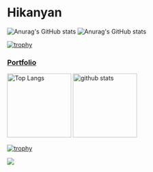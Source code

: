 # Hikanyan

<p align="left"> <a href="https://github.com/Hikanyan/github-profile-trophy%22%3E<img src="https://github-profile-trophy.vercel.app/?username=kouzukimisuzu&theme=dark_lover" /></a> </p>

  
  
![Anurag's GitHub stats](https://github-readme-stats.vercel.app/api?username=Hikanyan&count_private=true)
![Anurag's GitHub stats](https://github-readme-stats.vercel.app/api?username=anuraghazra&show_icons=true)
  
  
  

[![trophy](https://github-profile-trophy.vercel.app/?username=Hikanyan)](https://github.com/Hikanyan/github-profile-trophy)
### [Portfolio](https://Hikanyan.wixsite.com/Hikanyan-portfolio)
<p align="left"> 
  <img alt="Top Langs" height="150px" src="https://github-readme-stats.vercel.app/api/top-langs/?username=Hikanyan&layout=compact&count_private=true&show_icons=true&theme=dark" />
  <img alt="github stats" height="150px" src="https://github-readme-stats.vercel.app/api?username=Hikanyan&count_private=true&show_icons=true&show_icons=true&theme=dark" />
</p>

[![trophy](https://github-profile-trophy.vercel.app/?username=Hikanyan&theme=juicyfresh)](https://github.com/ryo-ma/github-profile-trophy)

![](https://github-profile-summary-cards.vercel.app/api/cards/profile-details?username=Hikanyan&theme=monokai)
